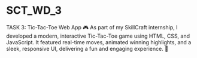 # SCT_WD_3
TASK 3: Tic-Tac-Toe Web App 🎮  As part of my SkillCraft internship, I developed a modern, interactive Tic-Tac-Toe game using HTML, CSS, and JavaScript. It featured real-time moves, animated winning highlights, and a sleek, responsive UI, delivering a fun and engaging experience. 🚀
